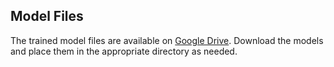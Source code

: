 ## Model Files
The trained model files are available on [Google Drive]([https://drive.google.com/your-model-link](https://drive.google.com/drive/folders/1DEaj3VEu9O0PAvxRPX7WS8tFFsTdYWJv?usp=drive_link)). Download the models and place them in the appropriate directory as needed.
